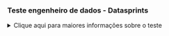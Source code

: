 ### Teste engenheiro de dados -  Datasprints
<details>
  <summary>
  Clique aqui para maiores informações sobre o teste
  </summary>
<p>

<p align="center">
  <a href="https://datasprints.com/">
    <img src="https://data-sprints-candidate-luizvidal.s3.us-east-2.amazonaws.com/logo.png" alt="Data Sprints" width="256" height="128">
  </a>
</p>

#### Arquitetura

Em resumo, segue uma imagem sobre a arquitetura utilizada:
- Os dados vem do bucket S3 da Data Sprints
- Apache Airflow faz o processo de extract e limpeza dos dados carregando-os no "data-lake" da Amazon em modelo batch
- Nifi faz o mesmo processo que o Airflow, com a diferença que pode ser usado como um streaming de dados
- Athena consulta os dados sobre o s3
- Tableau conecta-se ao Athena via ODBC
- Outras tecnologias: Python, SQL, Shell Scripting, Docker-Compose.
                                                                                                    
#### Tecnologias utilizadas:

> Scripts shell/AWS cli

Comandos utilizados: 
    Linux: mkdir -p, curl, sed, rm -rf, 
    AWS Cli: aws s3 cp

* [Curl](https://raw.githubusercontent.com/lvvidal/ds/master/dags/copy/create_folder.sh)
* [AWS Cli](https://raw.githubusercontent.com/lvvidal/ds/master/dags/copy/upload_s3.sh)

> Python : DAG Airflow (Operators: Bash, Python, Dummy), além de script de auxílio aos operadores (tasks).

Bibliotecas (os, csv, json, sys, shutil)

* [Dags](https://raw.githubusercontent.com/lvvidal/ds/master/dags/copy/copy_S3.py)
* [Utils](https://raw.githubusercontent.com/lvvidal/ds/master/dags/scripts/utils.py)

> SQL : Scripts usados para criação das tabelas pasta _raw (tabelas com dados do jeito que foram colocados no S3, sem transformação), tabelas pasta _processed (tabelas que foram transformadas, alguns campos que serão usados na análise já estão calculados) e pasta _results (scripts que trazem as mesmas respostas que são obtidas com ferramenta de visualização de dados)

* [Raw](https://raw.githubusercontent.com/lvvidal/ds/master/dags/sql/create_trips.sql)
* [Processed](https://raw.githubusercontent.com/lvvidal/ds/master/dags/sql/fact_trips.sql)
* [Answers](https://raw.githubusercontent.com/lvvidal/ds/master/dags/sql/results.sql)

> Apache Airflow: ferramenta para gerenciamento de fluxos de trabalho, através de códigos Python, com possibilidade de agendamento de tarefas.

DAG :

![image](https://github.com/lvvidal/ds/master/images/airflow.png)

> Nifi : ferramenta para fluxo de dados em streaming, no nosso cenário, faz o mesmo que o Airflow, mas pode ser usada para um fluxo ininterrupto de dados, seja de fontes oriúndas de IoT, bancos de dados, arquivos, etc.

Fluxo de Dados:

* [Template](https://raw.githubusercontent.com/lvvidal/ds/master/nifi/Data_Sprints.xml)

Group Principal : Contém os subgroups (Extract & Load)

![image](https://raw.githubusercontent.com/lvvidal/ds/master/images/nifi_main.png)

Extract: copia os arquivos dos buckets do S3 da Data Sprints e move-os para a pasta do docker do Nifi

![image](https://raw.githubusercontent.com/lvvidal/ds/master/images/nifi_extract.png)

Load: faz a limpeza dos arquivos csv e json, quebra os arquivos json em linhas e depois junta-os novamente fazendo merge, transforma e csv e faz o upload de todos os arquivos novamente para o S3.

![image](https://raw.githubusercontent.com/lvvidal/ds/master/images/nifi_load.png)

> Tableau : ferramenta para visualização de dados, utilizada no nosso cenário para algumas análises referentes aos dados sobre viagens de táxi de NYC.

#### Data-Engineer

Em caso de dúvidas, favor contactar:
Luiz Vinicius Vidal <br>

- [E-mail](mailto:lvvidal@gmail.com)
- [Linkedin](https://www.linkedin.com/in/vinicius-vidal-b5849458/)

</p>
</details>

